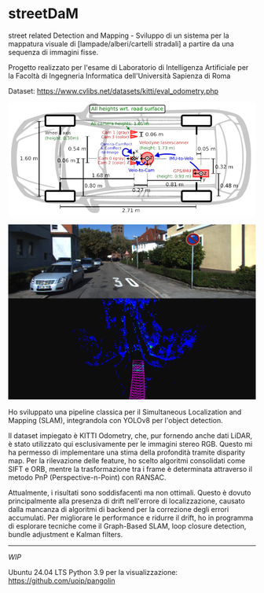 # streetDaM

street related Detection and Mapping - Sviluppo di un sistema per la mappatura visuale di [lampade/alberi/cartelli stradali] a partire da una sequenza di immagini fisse.

Progetto realizzato per l'esame di Laboratorio di Intelligenza Artificiale per la Facoltà di Ingegneria Informatica dell'Università Sapienza di Roma

Dataset: https://www.cvlibs.net/datasets/kitti/eval_odometry.php

![1725122524148](images/README/1725122524148.png)

![1725122911729](images/README/1725122911729.png)

Ho sviluppato una pipeline classica per il Simultaneous Localization and Mapping (SLAM), integrandola con YOLOv8 per l'object detection.

Il dataset impiegato è KITTI Odometry, che, pur fornendo anche dati LiDAR, è stato utilizzato qui esclusivamente per le immagini stereo RGB. Questo mi ha permesso di implementare una stima della profondità tramite disparity map. Per la rilevazione delle feature, ho scelto algoritmi consolidati come SIFT e ORB, mentre la trasformazione tra i frame è determinata attraverso il metodo PnP (Perspective-n-Point) con RANSAC.

Attualmente, i risultati sono soddisfacenti ma non ottimali. Questo è dovuto principalmente alla presenza di drift nell'errore di localizzazione, causato dalla mancanza di algoritmi di backend per la correzione degli errori accumulati. Per migliorare le performance e ridurre il drift, ho in programma di esplorare tecniche come il Graph-Based SLAM, loop closure detection, bundle adjustment e Kalman filters.

---

*WIP*

Ubuntu 24.04 LTS
Python 3.9
per la visualizzazione: https://github.com/uoip/pangolin
